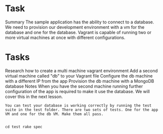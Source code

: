 # Task

Summary The sample application has the ability to connect to a database. We need to provision our development environment with a vm for the database and one for the database.
	Vagrant is capable of running two or more virtual machines at once with different configurations.

# Tasks
Research how to create a multi machine vagrant environment
		Add a second virtual machine called "db" to your Vagrant file
		Configure the db machine with a different IP from the app
		Provision the db machine with a MongoDB database
		Notes
		When you have the second machine running further configuration of the app is required to make it use the database. We will cover this in the next lesson.




	You can test your database is working correctly by running the test suite in the test folder. There are two sets of tests. One for the app VM and one for the db VM. Make them all pass.


	cd test rake spec
